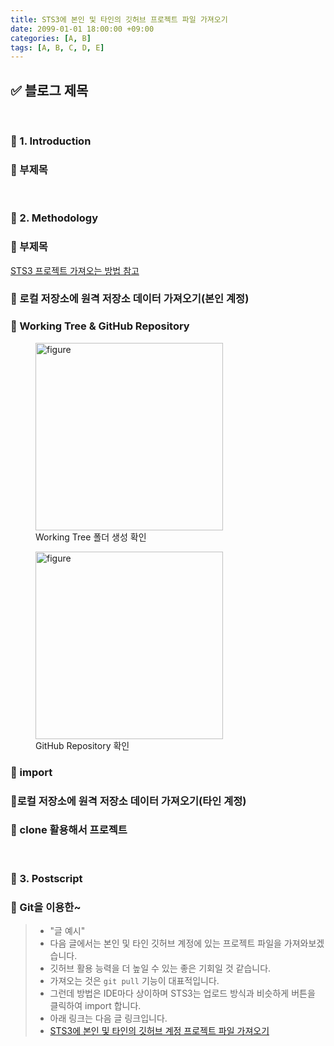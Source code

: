 ```yaml
---
title: STS3에 본인 및 타인의 깃허브 프로젝트 파일 가져오기
date: 2099-01-01 18:00:00 +09:00
categories: [A, B]
tags: [A, B, C, D, E]
---
```


<!-- 2099-01-01 글 작성 시작; 2099-01-01 페이지 호출 필요 -->
## ✅ 블로그 제목

<br>

### 🔔 1. Introduction
### 📌 부제목

<br>

### 🔔 2. Methodology
### 📌 부제목

<a href="https://all-record.tistory.com/163">STS3 프로젝트 가져오는 방법 참고</a>

### 🎯 로컬 저장소에 원격 저장소 데이터 가져오기(본인 계정)
### 📌 Working Tree & GitHub Repository

<div class="image-container">
    <figure>
        <img src="" class="img" width="300px" alt="figure">
        <figcaption>Working Tree 폴더 생성 확인</figcaption>
    </figure>
    <figure>
        <img src="" class="img" width="300px" alt="figure">
        <figcaption>GitHub Repository 확인</figcaption>
    </figure>
</div>

### 📌 import

### 🎯로컬 저장소에 원격 저장소 데이터 가져오기(타인 계정)
### 📌 clone 활용해서 프로젝트

<br>

### 🔔 3. Postscript
### 📌 Git을 이용한~
> - "글 예시"
> - 다음 글에서는 본인 및 타인 깃허브 계정에 있는 프로젝트 파일을 가져와보겠습니다.
> - 깃허브 활용 능력을 더 높일 수 있는 좋은 기회일 것 같습니다.
> - 가져오는 것은 ```git pull``` 기능이 대표적입니다.
> - 그런데 방법은 IDE마다 상이하며 STS3는 업로드 방식과 비슷하게 버튼을 클릭하여 import 합니다.
> - 아래 링크는 다음 글 링크입니다.
> - <a href="https://kim-src.github.io/categories/ide-integration/">STS3에 본인 및 타인의 깃허브 계정 프로젝트 파일 가져오기</a>

<br>
<br>
<br>

